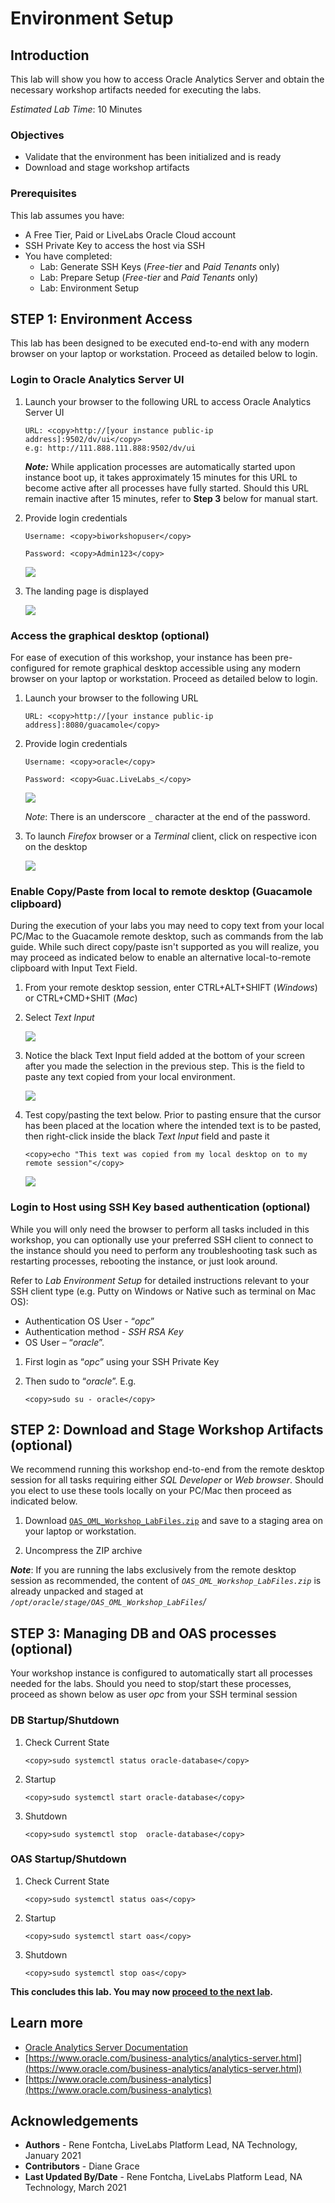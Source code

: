 # Environment Setup

## Introduction
This lab will show you how to access Oracle Analytics Server and obtain the necessary workshop artifacts needed for executing the labs.

*Estimated Lab Time*: 10 Minutes

### Objectives
- Validate that the environment has been initialized and is ready
- Download and stage workshop artifacts

### Prerequisites
This lab assumes you have:
- A Free Tier, Paid or LiveLabs Oracle Cloud account
- SSH Private Key to access the host via SSH
- You have completed:
    - Lab: Generate SSH Keys (*Free-tier* and *Paid Tenants* only)
    - Lab: Prepare Setup (*Free-tier* and *Paid Tenants* only)
    - Lab: Environment Setup

## **STEP 1:** Environment Access
This lab has been designed to be executed end-to-end with any modern browser on your laptop or workstation. Proceed as detailed below to login.

### Login to Oracle Analytics Server UI
1. Launch your browser to the following URL to access Oracle Analytics Server UI

    ```
    URL: <copy>http://[your instance public-ip address]:9502/dv/ui</copy>
    e.g: http://111.888.111.888:9502/dv/ui
    ```

    ***Note:*** While application processes are automatically started upon instance boot up, it takes approximately 15 minutes for this URL to become active after all processes have fully started. Should this URL remain inactive after 15 minutes, refer to **Step 3** below for manual start.

2. Provide login credentials

    ```
    Username: <copy>biworkshopuser</copy>
    ```
    ```
    Password: <copy>Admin123</copy>
    ```

    ![](./images/oas-login.png " ")

3. The landing page is displayed

    ![](./images/oas-landing-page.png " ")

### Access the graphical desktop (optional)
For ease of execution of this workshop, your instance has been pre-configured for remote graphical desktop accessible using any modern browser on your laptop or workstation. Proceed as detailed below to login.

1. Launch your browser to the following URL

    ```
    URL: <copy>http://[your instance public-ip address]:8080/guacamole</copy>
    ```

2. Provide login credentials

    ```
    Username: <copy>oracle</copy>
    ```
    ```
    Password: <copy>Guac.LiveLabs_</copy>
    ```

    ![](./images/guacamole-login.png " ")

    *Note*: There is an underscore `_` character at the end of the password.

3. To launch *Firefox* browser or a *Terminal* client, click on respective icon on the desktop

    ![](./images/guacamole-landing.png " ")

### Enable Copy/Paste from local to remote desktop (Guacamole clipboard)
During the execution of your labs you may need to copy text from your local PC/Mac to the Guacamole remote desktop, such as commands from the lab guide. While such direct copy/paste isn't supported as you will realize, you may proceed as indicated below to enable an alternative local-to-remote clipboard with Input Text Field.

1. From your remote desktop session, enter CTRL+ALT+SHIFT (*Windows*) or CTRL+CMD+SHIT (*Mac*)

2. Select *Text Input*

    ![](./images/guacamole-clipboard-1.png " ")

3. Notice the black Text Input field added at the bottom of your screen after you made the selection in the previous step. This is the field to paste any text copied from your local environment.

    ![](./images/guacamole-clipboard-2.png " ")

4. Test copy/pasting the text below. Prior to pasting ensure that the cursor has been placed at the location where the intended text is to be pasted, then right-click inside the black *Text Input* field and paste it

    ```
    <copy>echo "This text was copied from my local desktop on to my remote session"</copy>
    ```

    ![](./images/guacamole-clipboard-3.png " ")


### Login to Host using SSH Key based authentication (optional)
While you will only need the browser to perform all tasks included in this workshop, you can optionally use your preferred SSH client to connect to the instance should you need to perform any troubleshooting task such as restarting processes, rebooting the instance, or just look around.

Refer to *Lab Environment Setup* for detailed instructions relevant to your SSH client type (e.g. Putty on Windows or Native such as terminal on Mac OS):
 - Authentication OS User - “*opc*”
 - Authentication method - *SSH RSA Key*
 - OS User – “*oracle*”.

1. First login as “*opc*” using your SSH Private Key

2. Then sudo to “*oracle*”. E.g.

    ```
    <copy>sudo su - oracle</copy>
    ```

## **STEP 2:** Download and Stage Workshop Artifacts (optional)
We recommend running this workshop end-to-end from the remote desktop session for all tasks requiring either *SQL Developer* or *Web browser*. Should you elect to use these tools locally on your PC/Mac then proceed as indicated below.

1. Download [`OAS_OML_Workshop_LabFiles.zip`](https://objectstorage.us-ashburn-1.oraclecloud.com/p/upY4mzN1N2Oq3PrWIr_PaaAw5hLK3XesrlIehHBFqvobSJTKF309EnZSuLUTlXFt/n/natdsecurity/b/labs-files/o/OAS_OML_Workshop_LabFiles.zip) and save to a staging area on your laptop or workstation.

2. Uncompress the ZIP archive

  ***Note***: If you are running the labs exclusively from the remote desktop session as recommended, the content of *`OAS_OML_Workshop_LabFiles.zip`* is already unpacked and staged at *`/opt/oracle/stage/OAS_OML_Workshop_LabFiles`/*

## **STEP 3:** Managing DB and OAS processes (optional)
Your workshop instance is configured to automatically start all processes needed for the labs. Should you need to stop/start these processes, proceed as shown below as user *opc* from your SSH terminal session

### DB Startup/Shutdown

1. Check Current State

    ```
    <copy>sudo systemctl status oracle-database</copy>
    ```

2. Startup

    ```
    <copy>sudo systemctl start oracle-database</copy>
    ```

3. Shutdown

    ```
    <copy>sudo systemctl stop  oracle-database</copy>
    ```

### OAS Startup/Shutdown

1. Check Current State

    ```
    <copy>sudo systemctl status oas</copy>
    ```

2. Startup

    ```
    <copy>sudo systemctl start oas</copy>
    ```

3. Shutdown

    ```
    <copy>sudo systemctl stop oas</copy>
    ```

**This concludes this lab. You may now [proceed to the next lab](#next).**

## Learn more
* [Oracle Analytics Server Documentation](https://docs.oracle.com/en/middleware/bi/analytics-server/index.html)
* [https://www.oracle.com/business-analytics/analytics-server.html](https://www.oracle.com/business-analytics/analytics-server.html)
* [https://www.oracle.com/business-analytics](https://www.oracle.com/business-analytics)

## Acknowledgements
* **Authors** - Rene Fontcha, LiveLabs Platform Lead, NA Technology, January 2021
* **Contributors** - Diane Grace
* **Last Updated By/Date** - Rene Fontcha, LiveLabs Platform Lead, NA Technology, March 2021
